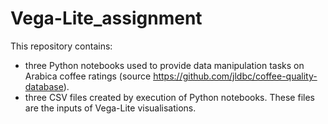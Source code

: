 # Vega-Lite_assignment

This repository contains:
* three Python notebooks used to provide data manipulation tasks on Arabica coffee ratings (source https://github.com/jldbc/coffee-quality-database). 
* three CSV files created by execution of Python notebooks. These files are the inputs of Vega-Lite visualisations. 